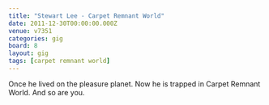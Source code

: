 ```yaml
---
title: "Stewart Lee - Carpet Remnant World"
date: 2011-12-30T00:00:00.000Z
venue: v7351
categories: gig
board: 8
layout: gig
tags: [carpet remnant world]
---
```

Once he lived on the pleasure planet. Now he is trapped in Carpet Remnant World.  And so are you.